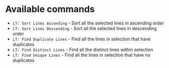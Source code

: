 # Available commands
 - `LT: Sort Lines Ascending` - Sort all the selected lines in ascending order
 - `LT: Sort Lines Descending` - Sort all the selected lines in descending order
 - `LT: Find Duplicate Lines` - Find all the lines in selection that have duplicates
 - `LT: Find Distinct Lines` - Find all the distinct lines within selection
 - `LT: Find Unique Lines` - Find all the lines in selection that have no duplicates